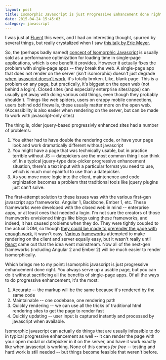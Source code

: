 ```yaml
---
layout: post
title: Isomorphic Javascript is just Progressive Enhancement done right
date: 2015-04-24 15:45:03
category: javascript
---
```


I was just at [Fluent](http://fluentconf.com/javascript-html-2015) this week, and I had an interesting thought,
spurred by several things, but really crystalized when I saw
[this talk by Eric Meyer](https://www.youtube.com/watch?v=r38al1w-h4k&index=10&list=PL055Epbe6d5ZqIHE7NA5f6Iq_bZNjuWvS).

So, the (perhaps badly named) [concept of Isomorphic Javascript](http://isomorphic.net/) is usually sold as a performance optimization for
loading time in single-page applications, which is one benefit it provides. However it actually fixes the problem
with single-page apps -- they break the web. A single-page app that does not render on the server (isn't isomorphic) doesn't just degrade
[when javascript doesn't work](http://kryogenix.org/code/browser/everyonehasjs.html), it's totally broken. Like, blank page. This is a problem on any page, but practically, it's biggest on the open web (not behind a login). Closed sites (and especially enterprise sites/apps) can usually get away with doing various odd things, even though they probably shouldn't. Things like web spiders, users on crappy mobile connections, users behind odd firewalls, these usually matter more on the open web. (Accessibility is also easier when rendering on the server, but can be made to work with javascript-only sites)

The thing is, older jquery-based progressivly enhanced sites had a number of problems:

1. You either had to have double the rendering code, or have your page look and work dramatically different without javascript
2. You might have a page that was technically usable, but in practice terrible without JS -- datepickers are the most common thing I can think of. In a typical jquery-type date-picker progressive enhancement situation, there's a text input with a particular format you need to use, which is much mor epainful to use than a datepicker.
3. As you move more logic into the client, maintenence and code orginization becomes a problem that traditional tools like jquery plugins just can't solve.

The first-attempt solution to these issues was with the various first-gen javascript app frameworks. Angular 1, Backbone, Ember 1, etc. These frameworks were developed with the closed web in mind -- enterprise apps, or at least ones that needed a login. I'm not sure the creators of those frameworks envisioned things like blogs using these frameworks, and indeed, it has caused problems when they do. They were tightly coupled to the actual DOM, so though [they could be made to prerender the page with enough work](https://github.com/tmpvar/jsdom), it wasn't easy. [Various](https://www.meteor.com/) [frameworks](http://derbyjs.com/) attempted to make rendering on the client and server equally easy, but it wasn't really until [React](https://facebook.github.io/react/) came out that the idea went mainstream. Now all of the next-gen frameworks (including Angular 2 and Ember 2) will be much easier to render isomorphically.

Which brings me to my point: Isomorphic javascript is just progressive enhancement done right. You always serve up a usable page, but you can do it without sacrificing all the benefits of single-page apps. Of all the ways to do progressive enhancement, it's the most:

1. Accurate -- the markup will be the same because it's rendered by the same code
2. Maintainable -- one codebase, one rendering path
3. Quickly rendering -- we can use all the tricks of traditional html rendering sites to get the page to render fast
4. Quickly updating -- user input is captured instantly and processed by javascript when available.

Isomorphic javascript can actually do things that are usually infeasible to do in typical progressive enhancement as well -- it can render the page with your open modal or datepicker in it on the server, and have it work exactly like when javascript is working. None of this comes *for free* -- testing and hard work is still needed -- but things become feasible that weren't before.

